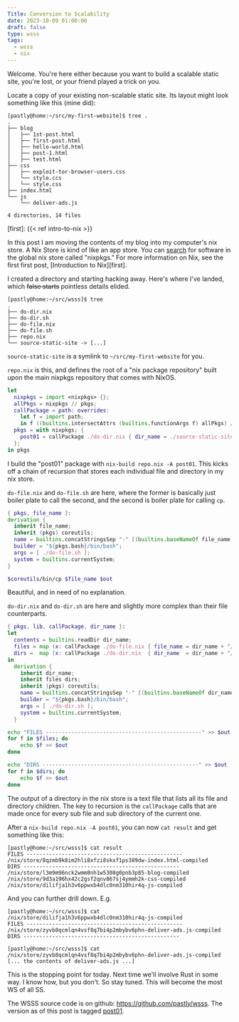 ```yaml
---
Title: Conversion to Scalability 
date: 2023-10-09 01:00:00
draft: false
type: wsss
tags:
  - wsss
  - nix
---
```


Welcome. You're here either because you want to build a scalable static site,
you're lost, or your friend played a trick on you.

Locate a copy of your existing non-scalable static site. Its layout might look
something like this (mine did):

```console
[pastly@home:~/src/my-first-website]$ tree .
.
├── blog
│   ├── 1st-post.html
│   ├── first-post.html
│   ├── hello-world.html
│   ├── post-1.html
│   ├── test.html
├── css
│   ├── exploit-tor-browser-users.css
│   └── style.ccs
│   └── style.css
├── index.html
└── js
    └── deliver-ads.js

4 directories, 14 files

```
[first]: {{< ref intro-to-nix >}}

In this post I am moving the contents of my blog into my computer's nix store.
A Nix Store is kind of like an app store. You can
[search](https://www.apple.com/app-store/) for software in the global nix store
called "nixpkgs." For more information on Nix, see the first first post, [Introduction to Nix][first].

I created a directory and starting hacking away. Here's where I've landed,
which ~~false starts~~ pointless details elided.

```console
[pastly@home:~/src/wsss]$ tree
.
├── do-dir.nix
├── do-dir.sh
├── do-file.nix
├── do-file.sh
├── repo.nix
└── source-static-site -> [...]
```

`source-static-site` is a symlink to `~/src/my-first-website` for you.

`repo.nix` is this, and defines the root of a "nix package repository" built upon the main
nixpkgs repository that comes with NixOS.

```nix
let
  nixpkgs = import <nixpkgs> {};
  allPkgs = nixpkgs // pkgs;
  callPackage = path: overrides:
    let f = import path;
    in f ((builtins.intersectAttrs (builtins.functionArgs f) allPkgs) // overrides);
  pkgs = with nixpkgs; {
    post01 = callPackage ./do-dir.nix { dir_name = ./source-static-site; };
  };
in pkgs
```

I build the "post01" package with `nix-build repo.nix -A post01`. This kicks off
a chain of recursion that stores each individual file and directory in my nix
store.

`do-file.nix` and `do-file.sh` are here, where the former is basically just
boiler plate to call the second, and the second is boiler plate for calling
`cp`.


```nix
{ pkgs, file_name }:
derivation {
  inherit file_name;
  inherit (pkgs) coreutils;
  name = builtins.concatStringsSep "-" [(builtins.baseNameOf file_name) "compiled"];
  builder = "${pkgs.bash}/bin/bash";
  args = [ ./do-file.sh ];
  system = builtins.currentSystem;
}
```

```bash
$coreutils/bin/cp $file_name $out
```

Beautiful, and in need of no explanation.

`do-dir.nix` and `do-dir.sh` are here and slightly more complex than their file
counterparts.

```nix
{ pkgs, lib, callPackage, dir_name }:
let
  contents = builtins.readDir dir_name;
  files = map (x: callPackage ./do-file.nix { file_name = dir_name + "/${x}"; }) (builtins.attrNames (lib.attrsets.filterAttrs (n: v: v == "regular") contents));
  dirs =  map (x: callPackage ./do-dir.nix  { dir_name  = dir_name + "/${x}"; }) (builtins.attrNames (lib.attrsets.filterAttrs (n: v: v == "directory") contents));
in 
  derivation {
    inherit dir_name;
    inherit files dirs;
    inherit (pkgs) coreutils;
    name = builtins.concatStringsSep "-" [(builtins.baseNameOf dir_name) "compiled"];
    builder = "${pkgs.bash}/bin/bash";
    args = [ ./do-dir.sh ];
    system = builtins.currentSystem;
  }
```

```bash
echo "FILES -------------------------------------------------" >> $out
for f in $files; do
	echo $f >> $out
done

echo "DIRS -------------------------------------------------" >> $out
for f in $dirs; do
	echo $f >> $out
done
```

The output of a directory in the nix store is a text file that lists all its
file and directory children. The key to recursion is the `callPackage` calls
that are made once for every sub file and sub directory of the current one.

After a `nix-build repo.nix -A post01`, you can now `cat result` and get
something like this:

```
[pastly@home:~/src/wsss]$ cat result
FILES -------------------------------------------------
/nix/store/8qzmb9k8im2hli8xfzi8skxf1ps389dw-index.html-compiled
DIRS -------------------------------------------------
/nix/store/l3m9m96nck2wmm8nh1w5308g0pnb3p85-blog-compiled
/nix/store/9d3a196hx42c2gsf2qnv867sj4ymmh2k-css-compiled
/nix/store/dilifja1h3v6ppwxb4dlc0nm310hir4q-js-compiled
```

And you can further drill down. E.g.

```console
[pastly@home:~/src/wsss]$ cat /nix/store/dilifja1h3v6ppwxb4dlc0nm310hir4q-js-compiled
FILES -------------------------------------------------
/nix/store/zyvb8qcmlqn4vsf8q7bi4p2mbybv6phn-deliver-ads.js-compiled
DIRS -------------------------------------------------

[pastly@home:~/src/wsss]$ cat /nix/store/zyvb8qcmlqn4vsf8q7bi4p2mbybv6phn-deliver-ads.js-compiled
[... the contents of deliver-ads.js ...]
```

This is the stopping point for today. Next time we'll involve Rust in some way.
I know how, but you don't. So stay tuned. This will become the most WS of all SS.

The WSSS source code is on github: <https://github.com/pastly/wsss>.
The version as of this post is tagged [post01](https://github.com/pastly/wsss/tree/post01).
